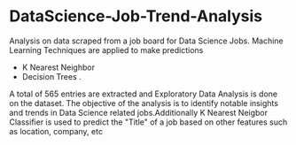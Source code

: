 # DataScience-Job-Trend-Analysis
Analysis on data scraped from a job board for Data Science Jobs. Machine Learning Techniques are applied to make predictions
- K Nearest Neighbor
- Decision Trees .

A total of 565 entries are extracted and Exploratory Data Analysis is done on the dataset.  The objective of the analysis is to identify notable insights and trends in Data Science related jobs.Additionally K Nearest Neigbor Classifier is used to predict the "Title" of a job based on other features such as location, company, etc
